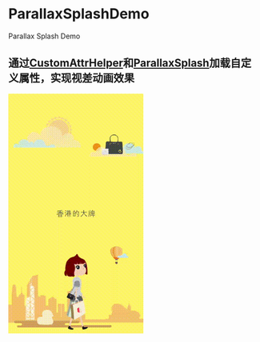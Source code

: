 # ParallaxSplashDemo
Parallax Splash Demo
## 通过[CustomAttrHelper](https://github.com/ReshapeDream/CustomAttrHelper)和[ParallaxSplash](https://github.com/ReshapeDream/ParallaxSplash)加载自定义属性，实现视差动画效果</br>
![效果展示](https://github.com/ReshapeDream/ParallaxSplashDemo/blob/master/demo.gif)

